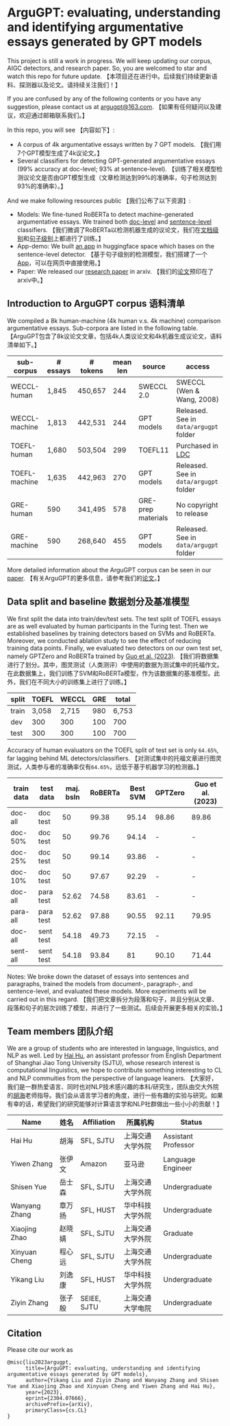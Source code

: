 # ArguGPT: evaluating, understanding and identifying argumentative essays generated by GPT models

This project is still a work in progress. We will keep updating our corpus, AIGC detectors, and research paper. So, you are welcomed to star and watch this repo for future update. 【本项目还在进行中。后续我们持续更新语料、探测器以及论文。请持续关注我们！】

If you are confused by any of the following contents or you have any suggestion, please contact us at argugpt@163.com. 【如果有任何疑问以及建议，欢迎通过邮箱联系我们。】

In this repo, you will see 【内容如下】:

- A corpus of 4k argumentative essays written by 7 GPT models. 【我们用7个GPT模型生成了4k议论文。】
- Several classifiers for detecting GPT-generated argumentative essays (99% accuracy at doc-level; 93% at sentence-level). 【训练了相关模型检测议论文是否由GPT模型生成（文章检测达到99%的准确率，句子检测达到93%的准确率）。】

And we make following resources public 【我们公布了以下资源】:

- Models: We fine-tuned RoBERTa to detect machine-generated argumentative essays. We trained both [doc-level](https://huggingface.co/SJTU-CL/RoBERTa-large-ArguGPT) and [sentence-level](https://huggingface.co/SJTU-CL/RoBERTa-large-ArguGPT-sent) classifiers. 【我们微调了RoBERTa以检测机器生成的议论文，我们在[文档级别](https://huggingface.co/SJTU-CL/RoBERTa-large-ArguGPT)和[句子级别](https://huggingface.co/SJTU-CL/RoBERTa-large-ArguGPT-sent)上都进行了训练。】
- App-demo: We built [an app](https://huggingface.co/spaces/SJTU-CL/argugpt-detector) in huggingface space which bases on the sentence-level detector. 【基于句子级别的检测模型，我们搭建了一个[App](https://huggingface.co/spaces/SJTU-CL/argugpt-detector)，可以在网页中直接使用。】
- Paper: We released our [research paper](https://arxiv.org/abs/2304.07666) in arxiv. 【我们的[论文](https://arxiv.org/abs/2304.07666)预印在了arxiv中。】


## Introduction to ArguGPT corpus 语料清单

We compiled a 8k human-machine (4k human v.s. 4k machine) comparison argumentative essays. Sub-corpora are listed in the following table. 【ArguGPT包含了8k议论文文章，包括4k人类议论文和4k机器生成议论文，语料清单如下。】

| sub-corpus    | # essays | # tokens | mean len | source             | access                                                       |
|---------------|----------|----------|----------|--------------------|--------------------------------------------------------------|
| WECCL-human   | 1,845    | 450,657  | 244      | SWECCL 2.0         | SWECCL (Wen & Wang, 2008)                                    |
| WECCL-machine | 1,813    | 442,531  | 244      | GPT models         | Released. See in `data/argugpt` folder                       |
| TOEFL-human   | 1,680    | 503,504  | 299      | TOEFL11            | Purchased in [LDC](https://catalog.ldc.upenn.edu/LDC2014T06) |
| TOEFL-machine | 1,635    | 442,963  | 270      | GPT models         | Released. See in `data/argugpt` folder                       |
| GRE-human     | 590      | 341,495  | 578      | GRE-prep materials | No copyright to release                                      |
| GRE-machine   | 590      | 268,640  | 455      | GPT models         | Released. See in `data/argugpt` folder                       |

More detailed information about the ArguGPT corpus can be seen in our [paper](https://arxiv.org/abs/2304.07666). 【有关ArguGPT的更多信息，请参考我们的[论文](https://arxiv.org/abs/2304.07666)。】


## Data split and baseline 数据划分及基准模型

We first split the data into train/dev/test sets. The test split of TOEFL essays are as well evaluated by human participants in the Turing test. Then we established baselines by training detectors based on SVMs and RoBERTa. Moreover, we conducted ablation study to see the effect of reducing training data points. Finally, we evaluated two detectors on our own test set, namely GPTZero and RoBERTa trained by [Guo et al. (2023)](https://github.com/Hello-SimpleAI/chatgpt-comparison-detection). 【我们将数据集进行了划分。其中，图灵测试（人类测评）中使用的数据为测试集中的托福作文。在此数据集上，我们训练了SVM和RoBERTa模型，作为该数据集的基准模型。此外，我们在不同大小的训练集上进行了训练。】


| split | TOEFL | WECCL | GRE | total |
|-------|-------|-------|-----|-------|
| train | 3,058 | 2,715 | 980 | 6,753 |
| dev   | 300   | 300   | 100 | 700   |
| test  | 300   | 300   | 100 | 700   |


Accuracy of human evaluators on the TOEFL split of test set is only `64.65%`, far lagging behind ML detectors/classifiers. 【对测试集中的托福文章进行图灵测试，人类参与者的准确率仅有`64.65%`，远低于基于机器学习的检测器。】


| train data | test data | maj. bsln | RoBERTa | Best SVM | GPTZero | Guo et al. (2023) |
|------------|-----------|-----------|---------|----------|---------|-------------------|
| doc-all    | doc test  | 50        | 99.38   | 95.14    | 98.86   | 89.86             |
| doc-50%    | doc test  | 50        | 99.76   | 94.14    | -       | -                 |
| doc-25%    | doc test  | 50        | 99.14   | 93.86    | -       | -                 |
| doc-10%    | doc test  | 50        | 97.67   | 92.29    | -       | -                 |
| doc-all    | para test | 52.62     | 74.58   | 83.61    | -       | -                 |
| para-all   | para test | 52.62     | 97.88   | 90.55    | 92.11   | 79.95             |
| doc-all    | sent test | 54.18     | 49.73   | 72.15    | -       |                   |
| sent-all   | sent test | 54.18     | 93.84   | 81       | 90.10   | 71.44             |


Notes: We broke down the dataset of essays into sentences and paragraphs, trained the models from document-, paragraph-, and sentence-level, and evaluated these models. More experiments will be carried out in this regard. 【我们把文章拆分为段落和句子，并且分别从文章、段落和句子的层次训练了模型，并进行了一些测试。后续会开展更多相关的实验。】

## Team members 团队介绍

We are a group of students who are interested in language, linguistics, and NLP as well. Led by [Hai Hu](https://huhailinguist.github.io/), an assistant professor from English Department of Shanghai Jiao Tong University (SJTU), whose research interest is computational linguistics, we hope to contribute something interesting to CL and NLP commuities from the perspective of language leaners.  【大家好，我们是一群热爱语言、同时也对NLP技术感兴趣的本科/研究生，团队由交大外院的[胡海](https://huhailinguist.github.io/)老师指导。我们会从语言学习者的角度，进行一些有趣的实验与研究。如果有幸的话，希望我们的研究能够对计算语言学和NLP社群做出一些小小的贡献！】


| Name          | 姓名           | Affiliation | 所属机构       | Status              |
|---------------|---------------|-------------|---------------|---------------------|
| Hai Hu        | 胡海           | SFL, SJTU   | 上海交通大学外院 | Assistant Professor |
| Yiwen Zhang   | 张伊文         | Amazon      | 亚马逊         | Language Engineer   |
| Shisen Yue    | 岳士森         | SFL, SJTU   | 上海交通大学外院 | Undergraduate       |
| Wanyang Zhang | 章万扬         | SFL, HUST   | 华中科技大学外院 | Undergraduate       |
| Xiaojing Zhao | 赵晓婧         | SFL, SJTU   | 上海交通大学外院 | Graduate            |
| Xinyuan Cheng | 程心远         | SFL, SJTU   | 上海交通大学外院 | Undergraduate       |
| Yikang Liu    | 刘逸康         | SFL, HUST   | 华中科技大学外院 | Undergraduate       |
| Ziyin Zhang   | 张子殷         | SEIEE, SJTU | 上海交通大学电院 | Undergraduate       |


## Citation

Please cite our work as  

```
@misc{liu2023argugpt,
      title={ArguGPT: evaluating, understanding and identifying argumentative essays generated by GPT models}, 
      author={Yikang Liu and Ziyin Zhang and Wanyang Zhang and Shisen Yue and Xiaojing Zhao and Xinyuan Cheng and Yiwen Zhang and Hai Hu},
      year={2023},
      eprint={2304.07666},
      archivePrefix={arXiv},
      primaryClass={cs.CL}
}

```
